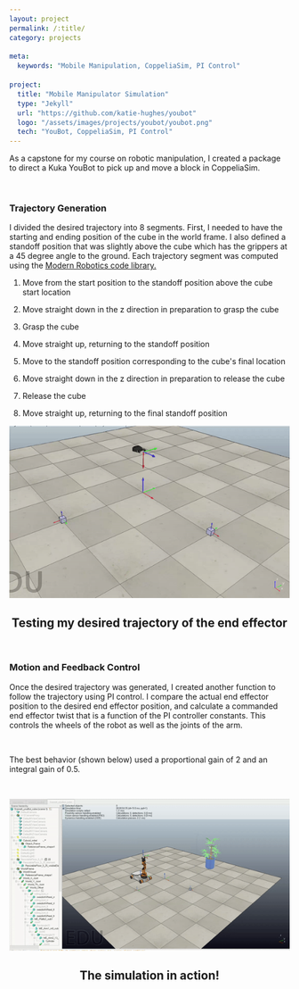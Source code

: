 ```yaml
---
layout: project
permalink: /:title/
category: projects

meta:
  keywords: "Mobile Manipulation, CoppeliaSim, PI Control"

project:
  title: "Mobile Manipulator Simulation"
  type: "Jekyll"
  url: "https://github.com/katie-hughes/youbot"
  logo: "/assets/images/projects/youbot/youbot.png"
  tech: "YouBot, CoppeliaSim, PI Control"
---
```





<p>As a capstone for my course on robotic manipulation, I created a package to direct a Kuka YouBot to pick up and move a block in CoppeliaSim.</p> 

<br>

### Trajectory Generation

I divided the desired trajectory into 8 segments. First, I needed to have the starting and ending position of the cube in the world frame. I also defined a standoff position that was slightly above the cube which has the grippers at a 45 degree angle to the ground. Each trajectory segment was computed using the
<a href="
https://github.com/NxRLab/ModernRobotics" target="_blank"><u>Modern Robotics code library.</u></a>

1. <p> Move from the start position to the standoff position above the cube start location </p> 
2. <p> Move straight down in the z direction in preparation to grasp the cube </p> 
3. <p> Grasp the cube </p> 
4. <p> Move straight up, returning to the standoff position </p> 
5. <p> Move to the standoff position corresponding to the cube's final location </p>
6. <p> Move straight down in the z direction in preparation to release the cube </p> 
7. <p> Release the cube </p> 
8. <p> Move straight up, returning to the final standoff position </p> 

![Description](/assets/images/projects/youbot/milestone2.gif)
<center><h2>Testing my desired trajectory of the end effector</h2></center>


<br>

### Motion and Feedback Control
Once the desired trajectory was generated, I created another function to follow the trajectory using PI control. I compare the actual end effector position to the desired end effector position, and calculate a commanded end effector twist that is a function of the PI controller constants. This controls the wheels of the robot as well as the joints of the arm.

<br>

The best behavior (shown below) used a proportional gain of 2 and an integral gain of 0.5.

<br>

![Description](/assets/images/projects/youbot/best.gif)
<center><h2>The simulation in action!</h2></center>

<br><br>

